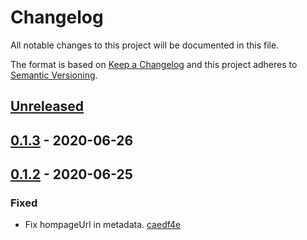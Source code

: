 # Changelog

All notable changes to this project will be documented in this file.

The format is based on [Keep a Changelog](http://keepachangelog.com/)
and this project adheres to [Semantic Versioning](http://semver.org/).

## [Unreleased](https://github.com/atomist-skills/clj-kondo-skill/compare/0.1.3...HEAD)

## [0.1.3](https://github.com/atomist-skills/clj-kondo-skill/compare/0.1.2...0.1.3) - 2020-06-26

## [0.1.2](https://github.com/atomist-skills/clj-kondo-skill/tree/0.1.2) - 2020-06-25

### Fixed

-   Fix hompageUrl in metadata. [caedf4e](https://github.com/atomist-skills/clj-kondo-skill/commit/caedf4e5bd00ff12906eac42b956dae1cb1928ba)
